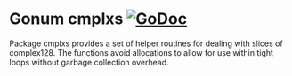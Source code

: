 # Gonum cmplxs [![GoDoc](https://godocs.io/gonum.org/v1/gonum/cmplxs?status.svg)](https://godocs.io/gonum.org/v1/gonum/cmplxs)

Package cmplxs provides a set of helper routines for dealing with slices of complex128.
The functions avoid allocations to allow for use within tight loops without garbage collection overhead.
